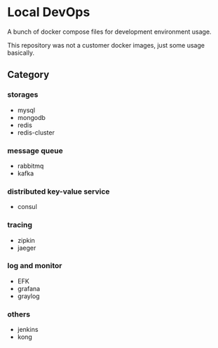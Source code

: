 # Local DevOps

A bunch of docker compose files for development environment usage.

This repository was not a customer docker images, just some usage basically.

## Category

### storages

- mysql
- mongodb
- redis
- redis-cluster

### message queue

- rabbitmq
- kafka

### distributed key-value service

- consul

### tracing 

- zipkin
- jaeger

### log and monitor

- EFK
- grafana
- graylog

### others

- jenkins
- kong
